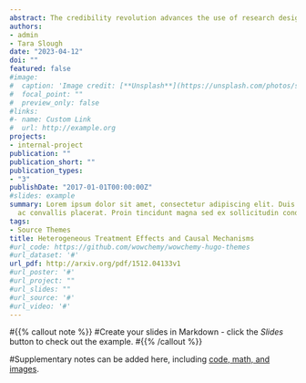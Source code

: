 ```yaml
---
abstract: The credibility revolution advances the use of research designs that permit identification and estimation of causal effects. However, understanding which mechanisms produce measured causal effects remains a challenge. A dominant current approach to the quantitative evaluation of mechanisms relies on the detection of heterogeneous treatment effects with respect to pre-treatment covariates. This paper develops a framework to understand when such heterogeneous treatment effects can support inferences about the activation of a mechanism. We show first that this design does not provide evidence of mechanism activation without additional, generally implicit, assumptions. Further, even when these assumptions are satisfied, if a measured outcome is produced by a non-linear transformation of a latent outcome of the- oretical interest, heterogeneous treatment effects are not informative of mechanism activation. We provide new guidance for interpretation and research design in light of these findings.
authors:
- admin
- Tara Slough
date: "2023-04-12"
doi: ""
featured: false
#image:
#  caption: 'Image credit: [**Unsplash**](https://unsplash.com/photos/s9CC2SKySJM)'
#  focal_point: ""
#  preview_only: false
#links:
#- name: Custom Link
#  url: http://example.org
projects:
- internal-project
publication: ""
publication_short: ""
publication_types:
- "3"
publishDate: "2017-01-01T00:00:00Z"
#slides: example
summary: Lorem ipsum dolor sit amet, consectetur adipiscing elit. Duis posuere tellus
  ac convallis placerat. Proin tincidunt magna sed ex sollicitudin condimentum.
tags:
- Source Themes
title: Heterogeneous Treatment Effects and Causal Mechanisms
#url_code: https://github.com/wowchemy/wowchemy-hugo-themes
#url_dataset: '#'
url_pdf: http://arxiv.org/pdf/1512.04133v1
#url_poster: '#'
#url_project: ""
#url_slides: ""
#url_source: '#'
#url_video: '#'
---
```


#{{% callout note %}}
#Create your slides in Markdown - click the *Slides* button to check out the example.
#{{% /callout %}}

#Supplementary notes can be added here, including [code, math, and images](https://wowchemy.com/docs/writing-markdown-latex/).

